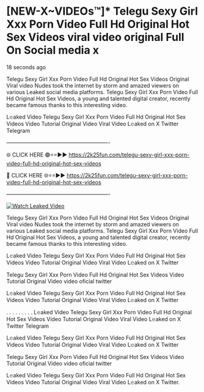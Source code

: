 # [NEW-X~VIDEOs™]* Telegu Sexy Girl Xxx Porn Video Full Hd Original Hot Sex Videos viral video original Full On Social media x

18 seconds ago

Telegu Sexy Girl Xxx Porn Video Full Hd Original Hot Sex Videos Original Viral video Nudes took the internet by storm and amazed viewers on various Leaked social media platforms. Telegu Sexy Girl Xxx Porn Video Full Hd Original Hot Sex Videos, a young and talented digital creator, recently became famous thanks to this interesting video.

L𝚎aked Video Telegu Sexy Girl Xxx Porn Video Full Hd Original Hot Sex Videos Video Tutorial Original Video Viral Video L𝚎aked on X Twitter Telegram

———————————————————-

🌐 CLICK HERE 🟢==►► https://2k25fun.com/telegu-sexy-girl-xxx-porn-video-full-hd-original-hot-sex-videos

🔴 CLICK HERE 🌐==►► https://2k25fun.com/telegu-sexy-girl-xxx-porn-video-full-hd-original-hot-sex-videos

———————————————————-

[![Watch Leaked Video](https://miro.medium.com/v2/resize:fit:828/format:webp/1*cilzJN44JGOrTw9NJCrNHA.gif "Watch Leaked Video")](https://2k25fun.com/telegu-sexy-girl-xxx-porn-video-full-hd-original-hot-sex-videos)

Telegu Sexy Girl Xxx Porn Video Full Hd Original Hot Sex Videos Original Viral video Nudes took the internet by storm and amazed viewers on various Leaked social media platforms. Telegu Sexy Girl Xxx Porn Video Full Hd Original Hot Sex Videos, a young and talented digital creator, recently became famous thanks to this interesting video.

L𝚎aked Video Telegu Sexy Girl Xxx Porn Video Full Hd Original Hot Sex Videos Video Tutorial Original Video Viral Video L𝚎aked on X Twitter

Telegu Sexy Girl Xxx Porn Video Full Hd Original Hot Sex Videos Video Tutorial Original Video video oficial twitter

L𝚎aked Video Telegu Sexy Girl Xxx Porn Video Full Hd Original Hot Sex Videos Video Tutorial Original Video Viral Video L𝚎aked on X Twitter

. . . . . . . . . L𝚎aked Video Telegu Sexy Girl Xxx Porn Video Full Hd Original Hot Sex Videos Video Tutorial Original Video Viral Video L𝚎aked on X Twitter Telegram

L𝚎aked Video Telegu Sexy Girl Xxx Porn Video Full Hd Original Hot Sex Videos Video Tutorial Original Video Viral Video L𝚎aked on X Twitter

Telegu Sexy Girl Xxx Porn Video Full Hd Original Hot Sex Videos Video Tutorial Original Video video oficial twitter

L𝚎aked Video Telegu Sexy Girl Xxx Porn Video Full Hd Original Hot Sex Videos Video Tutorial Original Video Viral Video L𝚎aked on X Twitter.
